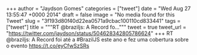 
+++
author = "Jaydson Gomes"
categories = ["tweet"]
date = "Wed Aug 27 13:55:47 +0000 2014"
draft = false
image = "No media found for this Tweet"
slug = "3f193d80f40d22ea0571a9cbac100110cd833441"
tags = ["tweet"]
title = """RT @braziljs: A Record fo..."""
tweet = true
tweet_url = "https://twitter.com/jaydson/status/504628342805786624"
+++
RT @braziljs: A Record foi até a #BrazilJS este ano e fez uma cobertura sobre o evento 
https://t.co/eyCfwSzSRs
